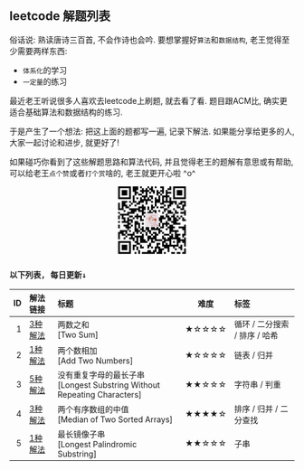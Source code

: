 ## leetcode 解题列表

俗话说: 熟读唐诗三百首, 不会作诗也会吟. 要想掌握好`算法`和`数据结构`, 老王觉得至少需要两样东西:

* `体系化`的学习
* `一定量`的练习

最近老王听说很多人喜欢去leetcode上刷题, 就去看了看. 题目跟ACM比, 确实更适合基础算法和数据结构的练习.

于是产生了一个想法: 把这上面的题都写一遍, 记录下解法. 如果能分享给更多的人, 大家一起讨论和进步, 就更好了!

如果碰巧你看到了这些解题思路和算法代码, 并且觉得老王的题解有意思或有帮助, 可以给老王`点个赞`或者`打个赏`啥的, 老王就更开心啦 ^o^

<div align="center"><img src="https://github.com/simplemain/leetcode/blob/master/qrcode_pay.min.jpg" width="120" height="120" /></div>


### `以下列表, 每日更新↓`

| ID | 解法链接 |    标题   |  难度  |    标签   |
|---:|:-------|:----------|:-----:|:----------|
| 1 | [3种解法](https://github.com/simplemain/leetcode/blob/master/1/analysis.md) |  两数之和 <br/>[Two Sum] | ★☆☆☆☆ | 循环 / 二分搜索 / 排序 / 哈希 |
| 2 | [1种解法](https://github.com/simplemain/leetcode/blob/master/2/analysis.md) |  两个数相加 <br/>[Add Two Numbers] | ★☆☆☆☆ | 链表 / 归并 |
| 3 | [5种解法](https://github.com/simplemain/leetcode/blob/master/3/analysis.md) |  没有重复字母的最长子串 <br/>[Longest Substring Without Repeating Characters] | ★★☆☆☆ | 字符串 / 判重 |
| 4 | [3种解法](https://github.com/simplemain/leetcode/blob/master/4/analysis.md) |  两个有序数组的中值 <br/>[Median of Two Sorted Arrays] | ★★★★☆ | 排序 / 归并 / 二分查找 |
| 5 | [1种解法](https://github.com/simplemain/leetcode/blob/master/5/analysis.md) |  最长镜像子串 <br/>[Longest Palindromic Substring] | ★★☆☆☆ | 子串 |
